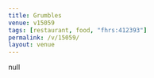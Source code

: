 ```yaml
---
title: Grumbles
venue: v15059
tags: [restaurant, food, "fhrs:412393"]
permalink: /v/15059/
layout: venue
---
```

null
